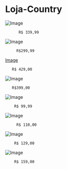 # Loja-Country

![Image](https://user-images.githubusercontent.com/115032393/205971631-9d6b79d3-4223-4d67-a1ce-0330208f9992.png)


          R$ 339,99







![Image](https://user-images.githubusercontent.com/115032393/205971764-0acf4f21-0744-4d1b-8330-e31bc4b7432b.png)

         R$299,99



[Image](https://user-images.githubusercontent.com/115032393/205972962-e192f4b6-1ffa-4303-b38f-b633c1ba45d5.png)

       R$ 429,00










![Image](https://user-images.githubusercontent.com/115032393/205973104-b6a2c75b-39ab-4f0d-b524-b6a30251b4a4.png)


       R$399,00



![Image](https://user-images.githubusercontent.com/115032393/205974057-205d7dda-481e-43e4-9534-6722c1638263.png)

        R$ 99,99


![Image](https://user-images.githubusercontent.com/115032393/205974497-44769b9e-b0c6-4b80-bfa4-c12e01606ea2.png)

         R$ 110,00


![Image](https://user-images.githubusercontent.com/115032393/205974899-ca4ed28d-31fe-41d7-8187-d47a54141415.png)

        R$ 129,00



![Image](https://user-images.githubusercontent.com/115032393/205974966-95421545-d597-403a-bd45-e3997cd391e1.png)

        R$ 159,00











